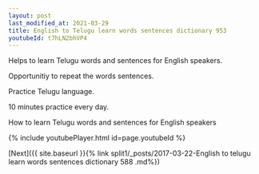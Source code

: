 ```yaml
---
layout: post
last_modified_at: 2021-03-29
title: English to Telugu learn words sentences dictionary 953 
youtubeId: t7hLN2bhVP4
---
```

 
 
Helps to learn Telugu words and sentences for English speakers.

Opportunitiy to repeat the words sentences. 

Practice Telugu language. 
 
10 minutes practice every day. 
 
How to learn Telugu words and sentences for English speakers 
 
{% include youtubePlayer.html id=page.youtubeId %}
 
 
[Next]({{ site.baseurl }}{% link  split1/_posts/2017-03-22-English to telugu learn words sentences dictionary 588 .md%})
 
